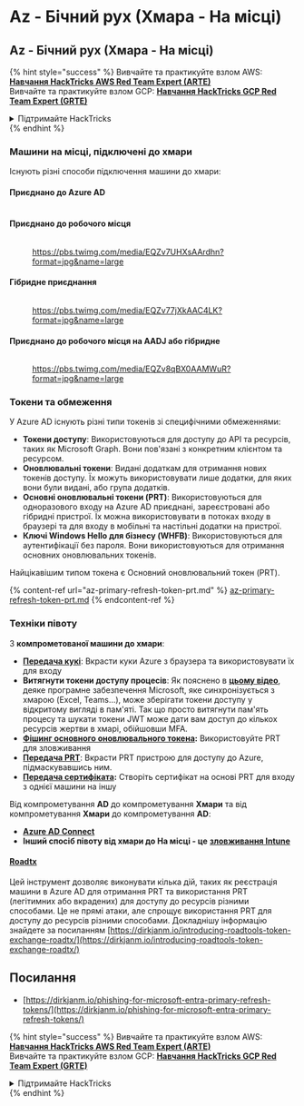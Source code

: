 # Az - Бічний рух (Хмара - На місці)

## Az - Бічний рух (Хмара - На місці)

{% hint style="success" %}
Вивчайте та практикуйте взлом AWS: <img src="../../../.gitbook/assets/image.png" alt="" data-size="line">[**Навчання HackTricks AWS Red Team Expert (ARTE)**](https://training.hacktricks.xyz/courses/arte)<img src="../../../.gitbook/assets/image.png" alt="" data-size="line">\
Вивчайте та практикуйте взлом GCP: <img src="../../../.gitbook/assets/image (2).png" alt="" data-size="line">[**Навчання HackTricks GCP Red Team Expert (GRTE)**<img src="../../../.gitbook/assets/image (2).png" alt="" data-size="line">](https://training.hacktricks.xyz/courses/grte)

<details>

<summary>Підтримайте HackTricks</summary>

* Перевірте [**плани підписки**](https://github.com/sponsors/carlospolop)!
* **Приєднуйтесь до** 💬 [**групи Discord**](https://discord.gg/hRep4RUj7f) або [**групи Telegram**](https://t.me/peass) або **слідкуйте** за нами на **Twitter** 🐦 [**@hacktricks\_live**](https://twitter.com/hacktricks\_live)**.**
* **Поширюйте хакерські трюки, надсилаючи PR до** [**HackTricks**](https://github.com/carlospolop/hacktricks) та [**HackTricks Cloud**](https://github.com/carlospolop/hacktricks-cloud) репозиторіїв GitHub.

</details>
{% endhint %}

### Машини на місці, підключені до хмари

Існують різні способи підключення машини до хмари:

#### Приєднано до Azure AD

<figure><img src="../../../.gitbook/assets/image (259).png" alt=""><figcaption></figcaption></figure>

#### Приєднано до робочого місця

<figure><img src="../../../.gitbook/assets/image (222).png" alt=""><figcaption><p><a href="https://pbs.twimg.com/media/EQZv7UHXsAArdhn?format=jpg&#x26;name=large">https://pbs.twimg.com/media/EQZv7UHXsAArdhn?format=jpg&#x26;name=large</a></p></figcaption></figure>

#### Гібридне приєднання

<figure><img src="../../../.gitbook/assets/image (178).png" alt=""><figcaption><p><a href="https://pbs.twimg.com/media/EQZv77jXkAAC4LK?format=jpg&#x26;name=large">https://pbs.twimg.com/media/EQZv77jXkAAC4LK?format=jpg&#x26;name=large</a></p></figcaption></figure>

#### Приєднано до робочого місця на AADJ або гібридне

<figure><img src="../../../.gitbook/assets/image (252).png" alt=""><figcaption><p><a href="https://pbs.twimg.com/media/EQZv8qBX0AAMWuR?format=jpg&#x26;name=large">https://pbs.twimg.com/media/EQZv8qBX0AAMWuR?format=jpg&#x26;name=large</a></p></figcaption></figure>

### Токени та обмеження <a href="#tokens-and-limitations" id="tokens-and-limitations"></a>

У Azure AD існують різні типи токенів зі специфічними обмеженнями:

* **Токени доступу**: Використовуються для доступу до API та ресурсів, таких як Microsoft Graph. Вони пов'язані з конкретним клієнтом та ресурсом.
* **Оновлювальні токени**: Видані додаткам для отримання нових токенів доступу. Їх можуть використовувати лише додатки, для яких вони були видані, або група додатків.
* **Основні оновлювальні токени (PRT)**: Використовуються для одноразового входу на Azure AD приєднані, зареєстровані або гібридні пристрої. Їх можна використовувати в потоках входу в браузері та для входу в мобільні та настільні додатки на пристрої.
* **Ключі Windows Hello для бізнесу (WHFB)**: Використовуються для аутентифікації без пароля. Вони використовуються для отримання основних оновлювальних токенів.

Найцікавішим типом токена є Основний оновлювальний токен (PRT).

{% content-ref url="az-primary-refresh-token-prt.md" %}
[az-primary-refresh-token-prt.md](az-primary-refresh-token-prt.md)
{% endcontent-ref %}

### Техніки півоту

З **компрометованої машини до хмари**:

* [**Передача кукі**](az-pass-the-cookie.md): Вкрасти куки Azure з браузера та використовувати їх для входу
* **Витягнути токени доступу процесів**: Як пояснено в [**цьому відео**](https://www.youtube.com/watch?v=OHKZkXC4Duw), деяке програмне забезпечення Microsoft, яке синхронізується з хмарою (Excel, Teams...), може зберігати токени доступу у відкритому вигляді в пам'яті. Так що просто витягнути пам'ять процесу та шукати токени JWT може дати вам доступ до кількох ресурсів жертви в хмарі, обійшовши MFA.
* [**Фішинг основного оновлювального токена**](az-phishing-primary-refresh-token-microsoft-entra.md)**:** Використовуйте PRT для зловживання
* [**Передача PRT**](pass-the-prt.md): Вкрасти PRT пристрою для доступу до Azure, підмаскувавшись ним.
* [**Передача сертифіката**](az-pass-the-certificate.md)**:** Створіть сертифікат на основі PRT для входу з однієї машини на іншу

Від компрометування **AD** до компрометування **Хмари** та від компрометування **Хмари** до компрометування **AD**:

* [**Azure AD Connect**](azure-ad-connect-hybrid-identity/)
* **Інший спосіб півоту від хмари до На місці - це** [**зловживання Intune**](../az-services/intune.md)

#### [Roadtx](https://github.com/dirkjanm/ROADtools)

Цей інструмент дозволяє виконувати кілька дій, таких як реєстрація машини в Azure AD для отримання PRT та використання PRT (легітимних або вкрадених) для доступу до ресурсів різними способами. Це не прямі атаки, але спрощує використання PRT для доступу до ресурсів різними способами. Докладнішу інформацію знайдете за посиланням [https://dirkjanm.io/introducing-roadtools-token-exchange-roadtx/](https://dirkjanm.io/introducing-roadtools-token-exchange-roadtx/)

## Посилання

* [https://dirkjanm.io/phishing-for-microsoft-entra-primary-refresh-tokens/](https://dirkjanm.io/phishing-for-microsoft-entra-primary-refresh-tokens/)

{% hint style="success" %}
Вивчайте та практикуйте взлом AWS: <img src="../../../.gitbook/assets/image.png" alt="" data-size="line">[**Навчання HackTricks AWS Red Team Expert (ARTE)**](https://training.hacktricks.xyz/courses/arte)<img src="../../../.gitbook/assets/image.png" alt="" data-size="line">\
Вивчайте та практикуйте взлом GCP: <img src="../../../.gitbook/assets/image (2).png" alt="" data-size="line">[**Навчання HackTricks GCP Red Team Expert (GRTE)**<img src="../../../.gitbook/assets/image (2).png" alt="" data-size="line">](https://training.hacktricks.xyz/courses/grte)

<details>

<summary>Підтримайте HackTricks</summary>

* Перевірте [**плани підписки**](https://github.com/sponsors/carlospolop)!
* **Приєднуйтесь до** 💬 [**групи Discord**](https://discord.gg/hRep4RUj7f) або [**групи Telegram**](https://t.me/peass) або **слідкуйте** за нами на **Twitter** 🐦 [**@hacktricks\_live**](https://twitter.com/hacktricks\_live)**.**
* **Поширюйте хакерські трюки, надсилаючи PR до** [**HackTricks**](https://github.com/carlospolop/hacktricks) та [**HackTricks Cloud**](https://github.com/carlospolop/hacktricks-cloud) репозиторіїв GitHub.

</details>
{% endhint %}
